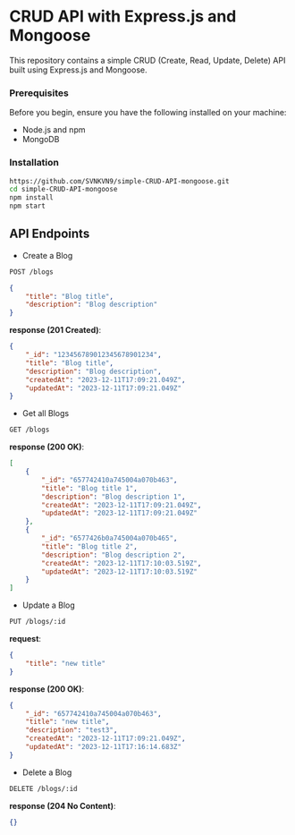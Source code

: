 # CRUD API with Express.js and Mongoose 

This repository contains a simple CRUD (Create, Read, Update, Delete) API built using Express.js and Mongoose.

### Prerequisites

Before you begin, ensure you have the following installed on your machine:

- Node.js and npm
- MongoDB

### Installation

```bash
https://github.com/SVNKVN9/simple-CRUD-API-mongoose.git
cd simple-CRUD-API-mongoose
npm install
npm start
```

## API Endpoints
- Create a Blog
```bash
POST /blogs
```
```json
{
    "title": "Blog title",
    "description": "Blog description"
}
```
**response (201 Created)**:
```json
{
    "_id": "123456789012345678901234",
    "title": "Blog title",
    "description": "Blog description",
    "createdAt": "2023-12-11T17:09:21.049Z",
    "updatedAt": "2023-12-11T17:09:21.049Z"
}
```

- Get all Blogs
```bash
GET /blogs
```
**response (200 OK)**:
```json
[
    {
        "_id": "657742410a745004a070b463",
        "title": "Blog title 1",
        "description": "Blog description 1",
        "createdAt": "2023-12-11T17:09:21.049Z",
        "updatedAt": "2023-12-11T17:09:21.049Z"
    },
    {
        "_id": "6577426b0a745004a070b465",
        "title": "Blog title 2",
        "description": "Blog description 2",
        "createdAt": "2023-12-11T17:10:03.519Z",
        "updatedAt": "2023-12-11T17:10:03.519Z"
    }
]
```

- Update a Blog
```bash
PUT /blogs/:id
```
**request**:
```json
{
    "title": "new title"
}
```
**response (200 OK)**:
```json
{
    "_id": "657742410a745004a070b463",
    "title": "new title",
    "description": "test3",
    "createdAt": "2023-12-11T17:09:21.049Z",
    "updatedAt": "2023-12-11T17:16:14.683Z"
}
```

- Delete a Blog
```bash
DELETE /blogs/:id
```
**response (204 No Content)**:
```json
{}
```